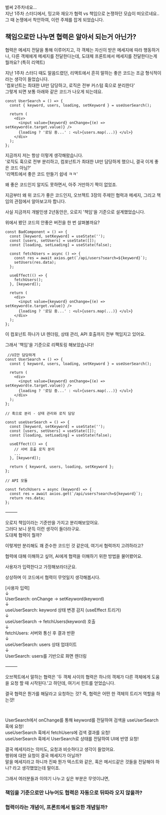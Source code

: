 벌써 2주차네요...<br />
지난 1주차 스터디에서, 밍고와 재오가 협력 vs 책임으로 논쟁하던 모습이 떠오르네요.. <br />
그 때 논쟁에서 착안하여, 이런 주제를 잡게 되었습니다.

## 책임으로만 나누면 협력은 알아서 되는거 아닌가?

협력은 메세지 전달을 통해 이루어지고, 각 객체는 자신이 받은 메세지에 따라 행동하거나, 다른 객체에게 메세지를 전달한다는데,
도대체 프론트에서 메세지를 전달한다는게 뭘까요? (특히 리액트)

지난 1주차 스터디 때도 말씀드렸던, 리액트에서 흔히 말하는 좋은 코드는 조금 형식적이라는 생각이 들었습니다. <br />
'컴포넌트는 최대한 UI만 담당하고, 로직은 전부 커스텀 훅으로 분리한다' <br />
그렇게 되면 보통 아래와 같은 코드가 나오게 되는데요.<br />

```tsx
const UserSearch = () => {
  const { keyword, users, loading, setKeyword } = useUserSearch();

  return (
    <div>
      <input value={keyword} onChange={(e) => setKeyword(e.target.value)} />
      {loading ? '로딩 중...' : <ul>{users.map(...)} </ul>}
    </div>
  );
};
```

지금까지 저는 항상 이렇게 생각해왔습니다. <br />
'로직도 훅으로 전부 분리하고, 컴포넌트가 최대한 UI만 담당하게 했으니, 결국 이게 좋은 코드 아님?'<br />
'리액트에서 좋은 코드 만들기 쉽네 ㅋㅋ'<br />

왜 좋은 코드인지 알지도 못하면서, 아주 거만하기 짝이 없었죠. <br />

지금부터 왜 위 코드가 좋은 코드인지, 오브젝트 3장의 주제인 협력과 메세지, 그리고 책임의 관점에서 알아보고자 합니다.

사실 지금까지 개발인생 2년동안은, 오로지 '책임'을 기준으로 설계했었습니다. <br />

위에서 봤던 코드의 안좋은 버전을 한 번 살펴볼까요?

```tsx
const BadComponent = () => {
  const [keyword, setKeyword] = useState('');
  const [users, setUsers] = useState([]);
  const [loading, setLoading] = useState(false);

  const fetchUsers = async () => {
    const res = await axios.get(`/api/users?search=${keyword}`);
    setUsers(res.data);
  };

  useEffect(() => {
    fetchUsers();
  }, [keyword]);

  return (
    <div>
      <input value={keyword} onChange={(e) => setKeyword(e.target.value)} />
      {loading ? '로딩 중...' : <ul>{users.map(...)} </ul>}
    </div>
  );
};
```

이 컴포넌트 하나가 UI 렌더링, 상태 관리, API 호출까지 전부 책임지고 있어요.

그래서 '책임'을 기준으로 리팩토링 해보았습니다!

```tsx
 //UI만 담당하게
const UserSearch = () => {
  const { keyword, users, loading, setKeyword } = useUserSearch();

  return (
    <div>
      <input value={keyword} onChange={(e) => setKeyword(e.target.value)} />
      {loading ? '로딩 중...' : <ul>{users.map(...)} </ul>}
    </div>
  );
};

// 훅으로 분리 - 상태 관리와 로직 담당

const useUserSearch = () => {
  const [keyword, setKeyword] = useState('');
  const [users, setUsers] = useState([]);
  const [loading, setLoading] = useState(false);

  useEffect(() => {
    // 서버 호출 로직 분리
    ...
  }, [keyword]);

  return { keyword, users, loading, setKeyword };
};

// API 모듈

const fetchUsers = async (keyword) => {
  const res = await axios.get(`/api/users?search=${keyword}`);
  return res.data;
};
```

⸻

오로지 책임이라는 기준만을 가지고 분리해보았어요. <br />
그러다 보니 문득 이런 생각이 들더라구요.<br />
도대체 협력이 뭘까? <br />

이렇게만 분리해도 꽤 준수한 코드인 것 같은데, 여기서 협력까지 고려하라고?

협력에 대해 이해하고 싶어, AI에게 협력을 이해하기 위한 방법을 물어봤어요.

사용자가 입력한다고 가정해보라더군요.

상상하며 이 코드에서 협력이 무엇일지 생각해봅시다.

[사용자 입력] <br />
↓ <br />
UserSearch: onChange → setKeyword(keyword) <br />
↓<br />
useUserSearch: keyword 상태 변경 감지 (useEffect 트리거)<br />
↓<br />
useUserSearch → fetchUsers(keyword) 호출<br />
↓<br />
fetchUsers: 서버와 통신 후 결과 반환<br />
↓<br />
useUserSearch: users 상태 업데이트<br />
↓<br />
UserSearch: users를 기반으로 화면 렌더링<br />

⸻

오브젝트에서 말하는 협력은 '두 객체 사이의 협력은 하나의 객체가 다른 객체에게 도움을 요청
할 때 시작된다.'고 하던데, 여기서 힌트를 얻었습니다. <br />

결국 협력은 뭔가를 해달라고 요청하는 것?
즉, 협력은 어떤 한 객체의 트리거 역할을 하는것!

<br />

UserSearch에서 onChange를 통해 keyword를 전달하여 검색을 useUserSearch 훅에 요청! <br />
useUserSearch 훅에서 fetchUsers에 검색 결과를 요청!<br />
useUserSearch 훅에서 UserSearch로 상태를 전달하여 UI에 반영 요청!<br />

결국 메세지라는 의미도, 요청과 비슷하다고 생각이 들었어요.<br />
행위에 대한 요청이 결국 메세지가 아닐까?<br />
말을 메세지라고 하니까 진짜 뭔가 텍스트와 같은, 혹은 메서드같은 것들을 전달해야 하나? 라고 생각했었는데 말이죠.<br />

그래서 여러분들과 이야기 나누고 싶은 부분은 무엇이냐면,

### 책임을 기준으로만 나누어도 협력은 자동으로 뒤따라 오지 않을까?

### 협력이라는 개념이, 프론트에서 필요한 개념일까?
